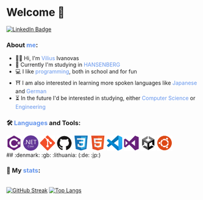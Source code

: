 # Welcome :wave:

<div id="badges">
  <a href="https://www.linkedin.com/in/vilius-ivanovas-52674b212/">
    <img src="https://img.shields.io/badge/LinkedIn-6495ED?style=for-the-badge&logo=linkedin&logoColor=white" alt="LinkedIn Badge"/>
  </a>
<div>

### About <span style="color:#6495ED">me</span>:

- :raising_hand_man: Hi, I'm <span style="color:#6495ED">Vilius</span> Ivanovas
- :school: Currently I'm studying in <span style="color:#6495ED">HANSENBERG</span>
- :computer: I like <span style="color:#6495ED">programming</span>, both in school and for fun
- :shinto_shrine: I am also interested in learning more spoken languages like <span style="color:#6495ED">Japanese</span> and <span style="color:#6495ED">German</span>
- :hourglass_flowing_sand: In the future I'd be interested in studying, either <span style="color:#6495ED">Computer Science</span> or <span style="color:#6495ED">Engineering</span>

### :hammer_and_wrench: **<span style="color:#6495ED">Languages</span>** and **Tools**:

<div>
  <img src="https://github.com/devicons/devicon/blob/master/icons/csharp/csharp-plain.svg" title="csharp" alt="CSharp" width="40"/>
  <img src="https://github.com/devicons/devicon/blob/master/icons/dotnetcore/dotnetcore-original.svg" title="dotnet core" alt="dot-net core" width="40"/>
  <img src="https://github.com/devicons/devicon/blob/master/icons/git/git-plain.svg" title="git" **alt="Git" width="40"/>
  <img src="https://github.com/devicons/devicon/blob/master/icons/github/github-original.svg" title="github" alt="GitHub" width="40"/>
  <img src="https://github.com/devicons/devicon/blob/master/icons/css3/css3-original.svg" title="css" alt="CSS3" width="40"/>
  <img src="https://github.com/devicons/devicon/blob/master/icons/html5/html5-original.svg" title="html5" alt="HTML5" width="40"/>
  <img src="https://github.com/devicons/devicon/blob/master/icons/vscode/vscode-original.svg" title="vscode" alt="VSCode" width="40"/>
  <img src="https://github.com/devicons/devicon/blob/master/icons/visualstudio/visualstudio-plain.svg" title="vscode studio" alt="VSCode Studio" width="40"/>
  <img src="https://github.com/devicons/devicon/blob/master/icons/unity/unity-original.svg" title="unity" alt="Unity" width="40"/>
  <img src="https://github.com/devicons/devicon/blob/master/icons/ubuntu/ubuntu-plain.svg" title="ubuntu" alt="Ubuntu" width="40"/>
</div> 
## :denmark: :gb: :lithuania: (:de: :jp:)

### :seedling: My **<span style="color:#6495ED">stats</span>**:
<br> [![GitHub Streak](http://github-readme-streak-stats.herokuapp.com?user=viliusivanovas&theme=dark&hide_border=true&stroke=6495ED&ring=6495ED&sideLabels=6495ED&currStreakLabel=6495ED&fire=ffffff)](https://github.com/ViliusIvanovas?tab=repositories)
[![Top Langs](https://github-readme-stats.vercel.app/api/top-langs/?username=ViliusIvanovas&layout=compact&theme=github_dark&hide_border=true&title_color=6495ED&langs_count=6)](https://github.com/ViliusIvanovas?tab=repositories) <br>